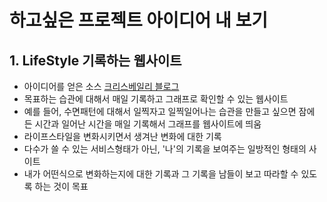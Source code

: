 # 하고싶은 프로젝트 아이디어 내 보기

## 1. LifeStyle 기록하는 웹사이트
* 아이디어를 얻은 소스 [크리스베일리 블로그](http://alifeofproductivity.com/statistics/)
* 목표하는 습관에 대해서 매일 기록하고 그래프로 확인할 수 있는 웹사이트
* 예를 들어, 수면패턴에 대해서 일찍자고 일찍일어나는 습관을 만들고 싶으면 잠에 든 시간과 일어난 시간을 매일 기록해서 그래프를 웹사이트에 띄움
* 라이프스타일을 변화시키면서 생겨난 변화에 대한 기록
* 다수가 쓸 수 있는 서비스형태가 아닌, '나'의 기록을 보여주는 일방적인 형태의 사이트
* 내가 어떤식으로 변화하는지에 대한 기록과 그 기록을 남들이 보고 따라할 수 있도록 하는 것이 목표
